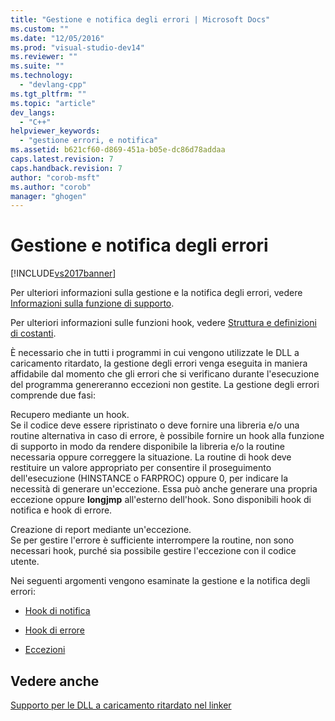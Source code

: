 ```yaml
---
title: "Gestione e notifica degli errori | Microsoft Docs"
ms.custom: ""
ms.date: "12/05/2016"
ms.prod: "visual-studio-dev14"
ms.reviewer: ""
ms.suite: ""
ms.technology: 
  - "devlang-cpp"
ms.tgt_pltfrm: ""
ms.topic: "article"
dev_langs: 
  - "C++"
helpviewer_keywords: 
  - "gestione errori, e notifica"
ms.assetid: b621cf60-d869-451a-b05e-dc86d78addaa
caps.latest.revision: 7
caps.handback.revision: 7
author: "corob-msft"
ms.author: "corob"
manager: "ghogen"
---
```

# Gestione e notifica degli errori
[!INCLUDE[vs2017banner](../../assembler/inline/includes/vs2017banner.md)]

Per ulteriori informazioni sulla gestione e la notifica degli errori, vedere [Informazioni sulla funzione di supporto](http://msdn.microsoft.com/it-it/6279c12c-d908-4967-b0b3-cabfc3e91d3d).  
  
 Per ulteriori informazioni sulle funzioni hook, vedere [Struttura e definizioni di costanti](../../build/reference/structure-and-constant-definitions.md).  
  
 È necessario che in tutti i programmi in cui vengono utilizzate le DLL a caricamento ritardato, la gestione degli errori venga eseguita in maniera affidabile dal momento che gli errori che si verificano durante l'esecuzione del programma genereranno eccezioni non gestite.  La gestione degli errori comprende due fasi:  
  
 Recupero mediante un hook.  
 Se il codice deve essere ripristinato o deve fornire una libreria e\/o una routine alternativa in caso di errore, è possibile fornire un hook alla funzione di supporto in modo da rendere disponibile la libreria e\/o la routine necessaria oppure correggere la situazione.  La routine di hook deve restituire un valore appropriato per consentire il proseguimento dell'esecuzione \(HINSTANCE o FARPROC\) oppure 0, per indicare la necessità di generare un'eccezione.  Essa può anche generare una propria eccezione oppure **longjmp** all'esterno dell'hook.  Sono disponibili hook di notifica e hook di errore.  
  
 Creazione di report mediante un'eccezione.  
 Se per gestire l'errore è sufficiente interrompere la routine, non sono necessari hook, purché sia possibile gestire l'eccezione con il codice utente.  
  
 Nei seguenti argomenti vengono esaminate la gestione e la notifica degli errori:  
  
-   [Hook di notifica](../../build/reference/notification-hooks.md)  
  
-   [Hook di errore](../../build/reference/failure-hooks.md)  
  
-   [Eccezioni](../../build/reference/exceptions-c-cpp.md)  
  
## Vedere anche  
 [Supporto per le DLL a caricamento ritardato nel linker](../../build/reference/linker-support-for-delay-loaded-dlls.md)